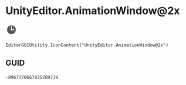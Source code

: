 # UnityEditor.AnimationWindow@2x
![](/img/UnityEditor.AnimationWindow@2x.png)

``` CSharp
EditorGUIUtility.IconContent("UnityEditor.AnimationWindow@2x")
```
## GUID
```
-8967370667835289719
```
